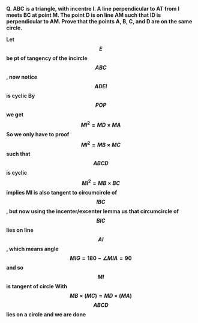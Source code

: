 **Q. ABC is a triangle, with incentre I. A line perpendicular to AT
from I meets BC at point M. The point D is on line AM such
that ID is perpendicular to AM. Prove that the points A, B,
C, and D are on the same circle.**



**Let $$E$$ be pt of tangency of the incircle $$ABC$$, now notice $$ADEI$$ is cyclic
By $$ POP$$ we get $$MI^2=MD \times MA$$
So we only have to proof $$MI^2=MB \times MC$$ such that $$ABCD$$ is cyclic
$$MI^2=MB \times BC$$ implies MI is also tangent to circumcircle of $$IBC$$,
but now using the incenter/excenter lemma us that circumcircle of $$BIC$$ lies on line $$AI$$, which means angle $$MIG=180-\angle MIA=90$$ and so $$MI$$ is tangent of circle
With $$MB \times (MC)=MD \times (MA)$$ $$ABCD$$ lies on a circle and we are done**